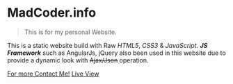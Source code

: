 # MadCoder.info
> This is for my personal Website.

This is a static website build with Raw *HTML5*, *CSS3* & *JavaScript*. ***JS Framework*** such as AngularJs, jQuery also been used in this website due to provide a dynamic look with ~~Ajax/Json~~ operation.

[For more Contact Me!](https://www.linkedin.com/in/madcoderbubt/)
[Live View](https://madcoderbubt.github.io/MadCoderPersonal/)